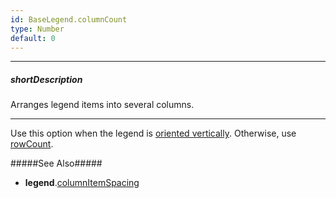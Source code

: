 ```yaml
---
id: BaseLegend.columnCount
type: Number
default: 0
---
```

---
##### shortDescription
Arranges legend items into several columns.

---
Use this option when the legend is [oriented vertically](/api-reference/20%20Data%20Visualization%20Widgets/BaseLegend/orientation.md '{basewidgetpath}/Configuration/legend/#orientation'). Otherwise, use [rowCount](/api-reference/20%20Data%20Visualization%20Widgets/BaseLegend/rowCount.md '{basewidgetpath}/Configuration/legend/#rowCount').

#####See Also#####
- **legend**.[columnItemSpacing](/api-reference/20%20Data%20Visualization%20Widgets/BaseLegend/columnItemSpacing.md '{basewidgetpath}/Configuration/legend/#columnItemSpacing')